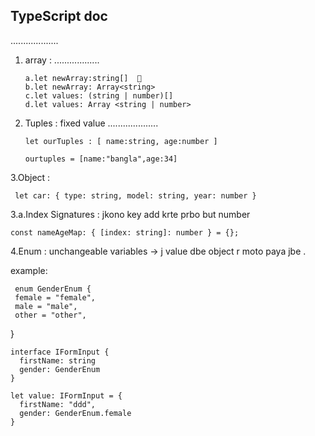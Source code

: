 ## TypeScript doc
...................

 1. array :
..................


        a.let newArray:string[]  🍻
        b.let newArray: Array<string>
        c.let values: (string | number)[]
        d.let values: Array <string | number>


2. Tuples : fixed value
....................

       let ourTuples : [ name:string, age:number ]
       
       ourtuples = [name:"bangla",age:34]

3.Object :

     let car: { type: string, model: string, year: number }

3.a.Index Signatures : jkono key add krte prbo but number


    const nameAgeMap: { [index: string]: number } = {};

 4.Enum : unchangeable variables -> j value dbe object r moto paya jbe .

example:

     enum GenderEnum {
     female = "female",
     male = "male",
     other = "other",
   }
   
    interface IFormInput {
      firstName: string
      gender: GenderEnum
    }
   
    let value: IFormInput = {
      firstName: "ddd",
      gender: GenderEnum.female
    }






 
